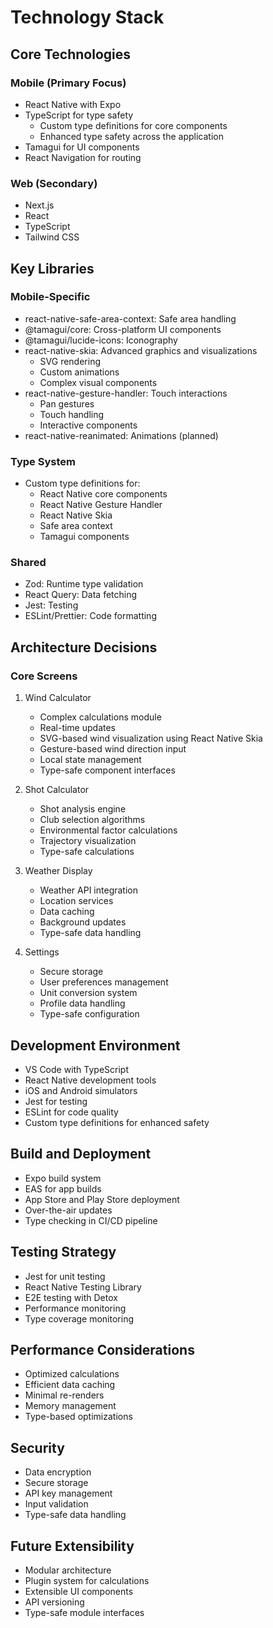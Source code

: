 # Technology Stack

## Core Technologies

### Mobile (Primary Focus)
- React Native with Expo
- TypeScript for type safety
  - Custom type definitions for core components
  - Enhanced type safety across the application
- Tamagui for UI components
- React Navigation for routing

### Web (Secondary)
- Next.js
- React
- TypeScript
- Tailwind CSS

## Key Libraries

### Mobile-Specific
- react-native-safe-area-context: Safe area handling
- @tamagui/core: Cross-platform UI components
- @tamagui/lucide-icons: Iconography
- react-native-skia: Advanced graphics and visualizations
  - SVG rendering
  - Custom animations
  - Complex visual components
- react-native-gesture-handler: Touch interactions
  - Pan gestures
  - Touch handling
  - Interactive components
- react-native-reanimated: Animations (planned)

### Type System
- Custom type definitions for:
  - React Native core components
  - React Native Gesture Handler
  - React Native Skia
  - Safe area context
  - Tamagui components

### Shared
- Zod: Runtime type validation
- React Query: Data fetching
- Jest: Testing
- ESLint/Prettier: Code formatting

## Architecture Decisions

### Core Screens
1. Wind Calculator
   - Complex calculations module
   - Real-time updates
   - SVG-based wind visualization using React Native Skia
   - Gesture-based wind direction input
   - Local state management
   - Type-safe component interfaces

2. Shot Calculator
   - Shot analysis engine
   - Club selection algorithms
   - Environmental factor calculations
   - Trajectory visualization
   - Type-safe calculations

3. Weather Display
   - Weather API integration
   - Location services
   - Data caching
   - Background updates
   - Type-safe data handling

4. Settings
   - Secure storage
   - User preferences management
   - Unit conversion system
   - Profile data handling
   - Type-safe configuration

## Development Environment
- VS Code with TypeScript
- React Native development tools
- iOS and Android simulators
- Jest for testing
- ESLint for code quality
- Custom type definitions for enhanced safety

## Build and Deployment
- Expo build system
- EAS for app builds
- App Store and Play Store deployment
- Over-the-air updates
- Type checking in CI/CD pipeline

## Testing Strategy
- Jest for unit testing
- React Native Testing Library
- E2E testing with Detox
- Performance monitoring
- Type coverage monitoring

## Performance Considerations
- Optimized calculations
- Efficient data caching
- Minimal re-renders
- Memory management
- Type-based optimizations

## Security
- Data encryption
- Secure storage
- API key management
- Input validation
- Type-safe data handling

## Future Extensibility
- Modular architecture
- Plugin system for calculations
- Extensible UI components
- API versioning
- Type-safe module interfaces
